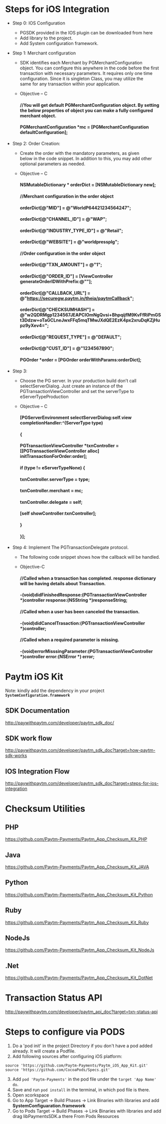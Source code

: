 # Steps for iOS Integration

* Step 0: IOS Configuration
	* PGSDK provided in the IOS plugin can be downloaded from here
	* Add library to the project.
	* Add System configuration framework.

* Step 1: Merchant configuration
	* SDK identifies each Merchant by PGMerchantConfiguration object. You can configure this anywhere in the code before the first transaction with necessary parameters. It requires only one time configuration. Since it is singleton Class, you may utilize the same for any transaction within your application.

	* Objective – C
		
		#### //You will get default PGMerchantConfiguration object. By setting the below properties of object you can make a fully configured merchant object.
		#### PGMerchantConfiguration *mc = [PGMerchantConfiguration defaultConfiguration];

* Step 2: Order Creation:
	* Create the order with the mandatory parameters, as given below in the code snippet. In addition to this, you may add other optional parameters as needed.

	* Objective – C
		
		#### NSMutableDictionary * orderDict = [NSMutableDictionary new];
		#### //Merchant configuration in the order object
		#### orderDict[@"MID"] = @"WorldP64421234564247";
		#### orderDict[@"CHANNEL_ID"] = @"WAP";
		#### orderDict[@"INDUSTRY_TYPE_ID"] = @"Retail";
		#### orderDict[@"WEBSITE"] = @"worldpressplg";
		#### //Order configuration in the order object
		#### orderDict[@"TXN_AMOUNT"] = @"1";
		#### orderDict[@"ORDER_ID"] = [ViewController generateOrderIDWithPrefix:@""];
		#### orderDict[@"CALLBACK_URL"] = @"https://securegw.paytm.in/theia/paytmCallback";
		#### orderDict[@"CHECKSUMHASH"] = @"w2QDRMgp1234567JEAPCIOmNgQvsi+BhpqijfM9KvFfRiPmGSt3Ddzw+oTaGCLneJwxFFq5mqTMwJXdQE2EzK4px2xruDqKZjHupz9yXev4=";
		#### orderDict[@"REQUEST_TYPE"] = @"DEFAULT";
		#### orderDict[@"CUST_ID"] = @"1234567890";
		#### PGOrder *order = [PGOrder orderWithParams:orderDict];

* Step 3:
	* Choose the PG server. In your production build don’t call selectServerDialog. Just create an instance of the PGTransactionViewController and set the serverType to eServerTypeProduction

	* Objective – C
		
		#### [PGServerEnvironment selectServerDialog:self.view completionHandler:^(ServerType type)
		#### 	{
		#### 		PGTransactionViewController *txnController = [[PGTransactionViewController alloc] initTransactionForOrder:order];
		#### 		if (type != eServerTypeNone) {
		#### 		txnController.serverType = type;
		#### 		txnController.merchant = mc;
		#### 		txnController.delegate = self;
		#### 		[self showController:txnController];
		#### 	}
		#### }];

* Step 4: Implement The PGTransactionDelegate protocol.
	* The following code snippet shows how the callback will be handled.

	* Objective-C
		
		#### //Called when a transaction has completed. response dictionary will be having details about Transaction.
		#### -(void)didFinishedResponse:(PGTransactionViewController *)controller response:(NSString *)responseString;
		#### //Called when a user has been canceled the transaction.
		#### -(void)didCancelTrasaction:(PGTransactionViewController *)controller;
		#### //Called when a required parameter is missing.
		#### -(void)errorMisssingParameter:(PGTransactionViewController *)controller error:(NSError *) error;

# Paytm iOS Kit

Note: kindly add the dependency in your project **`SystemConfiguration.framework`**

## SDK Documentation
http://paywithpaytm.com/developer/paytm_sdk_doc/

## SDK work flow
http://paywithpaytm.com/developer/paytm_sdk_doc?target=how-paytm-sdk-works

## IOS Integration Flow
http://paywithpaytm.com/developer/paytm_sdk_doc?target=steps-for-ios-integration



# Checksum Utilities

## PHP
https://github.com/Paytm-Payments/Paytm_App_Checksum_Kit_PHP

## Java
https://github.com/Paytm-Payments/Paytm_App_Checksum_Kit_JAVA

## Python
https://github.com/Paytm-Payments/Paytm_App_Checksum_Kit_Python

## Ruby
https://github.com/Paytm-Payments/Paytm_App_Checksum_Kit_Ruby

## NodeJs
https://github.com/Paytm-Payments/Paytm_App_Checksum_Kit_NodeJs

## .Net
https://github.com/Paytm-Payments/Paytm_App_Checksum_Kit_DotNet



# Transaction Status API
http://paywithpaytm.com/developer/paytm_api_doc?target=txn-status-api

# Steps to configure via PODS
1. Do a 'pod init' in the project Directory if you don't have a pod added already. It will create a Podfile.
2. Add following sources after configuring iOS platform: 
```
source 'https://github.com/Paytm-Payments/Paytm_iOS_App_Kit.git'
source 'https://github.com/CocoaPods/Specs.git' 
```
3. Add `pod 'Paytm-Payments'` in the pod file under the `target 'App Name' do`.
4. Save and run `pod install` in the terminal, in which pod file is there.
5. Open xcorkspace
6. Go to App Target -> Build Phases -> Link Binaries with libraries and add **SystemConfiguaration.framework**
7. Go to Pods Target -> Build Phases -> Link Binaries with libraries and add drag libPaymentsSDK.a there From Pods Resources
